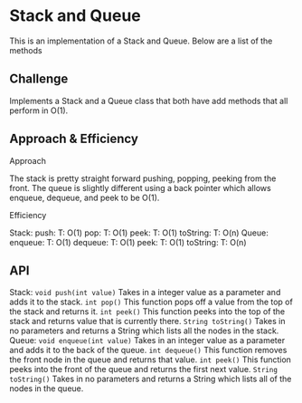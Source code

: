 # Stack and Queue

This is an implementation of a Stack and Queue.  Below are a list of the methods

## Challenge

Implements a Stack and a Queue class that both have add methods that all perform in O(1).

## Approach & Efficiency

Approach

The stack is pretty straight forward pushing, popping, peeking from the front.
The queue is slightly different using a back pointer which allows enqueue, dequeue, and peek to be O(1).

Efficiency  

Stack:
push: T: O(1)
pop: T: O(1)
peek: T: O(1)
toString: T: O(n)
Queue:
enqueue: T: O(1)
dequeue: T: O(1)
peek: T: O(1)
toString: T: O(n)

## API
Stack:
```void push(int value)``` Takes in a integer value as a parameter and adds it to the stack.
```int pop()``` This function pops off a value from the top of the stack and returns it.
```int peek()``` This function peeks into the top of the stack and returns value that is currently there.
```String toString()``` Takes in no parameters and returns a String which lists all the nodes in the stack.
Queue:
```void enqueue(int value)``` Takes in an integer value as a parameter and adds it to the back of the queue.
```int dequeue()``` This function removes the front node in the queue and returns that value.
```int peek()``` This function peeks into the front of the queue and returns the first next value.
```String toString()``` Takes in no parameters and returns a String which lists all of the nodes in the queue.
